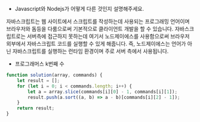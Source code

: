 - Javascript와 Nodejs가 어떻게 다른 것인지 설명해주세요.

자바스크립트는 웹 사이트에서 스크립트를 작성하는데 사용되는 프로그래밍 언어이며 브라우저와 돔등을 다룸으로써 기본적으로 클라이언트 개발을 할 수 있습니다.
자바스크립트로는 서버측에 접근하지 못하는데 여기서 노드제이에스를 사용함으로써 브라우저 외부에서 자바스크립트 코드를 실행할 수 있게 해줍니다.
즉, 노드제이에스는 언어가 아닌 자바스크립트를 실행하는 런타임 환경이며 주로 서버 측에서 사용됩니다.

- 프로그래머스 k번째 수

```js
function solution(array, commands) {
	let result = [];
	for (let i = 0; i < commands.length; i++) {
		let a = array.slice(commands[i][0] - 1, commands[i][1]);
		result.push(a.sort((a, b) => a - b)[commands[i][2] - 1]);
	}
	return result;
}
```
